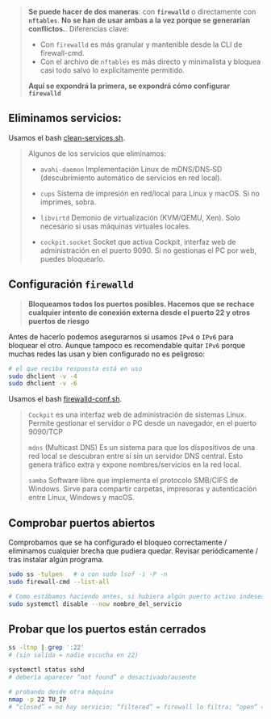 
> **Se puede hacer de dos maneras**: con **`firewalld`** o directamente con **`nftables`**. **No se han de usar ambas a la vez porque se generarían conflictos.**. Diferencias clave:
>- Con `firewalld` es más granular y mantenible desde la CLI de firewall-cmd.
>- Con el archivo de `nftables` es más directo y minimalista y bloquea casi todo salvo lo explícitamente permitido.
>
>**Aquí se expondrá la primera, se expondrá cómo configurar `firewalld`**

## Eliminamos servicios:

Usamos el bash [clean-services.sh](./clean-services.sh).

> Algunos de los servicios que eliminamos:
>
> - `avahi-daemon` Implementación Linux de mDNS/DNS‑SD (descubrimiento automático de servicios en red local).
>
> - `cups` Sistema de impresión en red/local para Linux y macOS. Si no imprimes, sobra.
>
> - `libvirtd` Demonio de virtualización (KVM/QEMU, Xen). Solo necesario si usas máquinas virtuales locales.
>
> - `cockpit.socket` Socket que activa Cockpit, interfaz web de administración en el puerto 9090. Si no gestionas el PC por web, puedes bloquearlo.

## Configuración `firewalld`

> **Bloqueamos todos los puertos posibles. Hacemos que se rechace cualquier intento de conexión externa desde el puerto 22 y otros puertos de riesgo**

Antes de hacerlo podemos asegurarnos si usamos `IPv4` o `IPv6` para bloquear el otro. Aunque tampoco es recomendable quitar `IPv6` porque muchas redes las usan y bien configurado no es peligroso:

``` bash
# el que reciba respuesta está en uso
sudo dhclient -v -4
sudo dhclient -v -6
```

Usamos el bash [firewalld-conf.sh](./firewalld-conf.sh).

> `Cockpit` es una interfaz web de administración de sistemas Linux. Permite gestionar el servidor o PC desde un navegador, en el puerto 9090/TCP
>
> `mdns` (Multicast DNS) Es un sistema para que los dispositivos de una red local se descubran entre sí sin un servidor DNS central. Esto genera tráfico extra y expone nombres/servicios en la red local.
>
> `samba` Software libre que implementa el protocolo SMB/CIFS de Windows. Sirve para compartir carpetas, impresoras y autenticación entre Linux, Windows y macOS.


## Comprobar puertos abiertos

Comprobamos que se ha configurado el bloqueo correctamente / eliminamos cualquier brecha que pudiera quedar. Revisar periódicamente / tras instalar algún programa.

``` bash
sudo ss -tulpen   # o con sudo lsof -i -P -n
sudo firewall-cmd --list-all

# Como estábamos haciendo antes, si hubiera algún puerto activo indeseado:
sudo systemctl disable --now nombre_del_servicio
```

## Probar que los puertos están cerrados

``` bash
ss -ltnp | grep ':22'
# (sin salida = nadie escucha en 22)

systemctl status sshd
# debería aparecer “not found” o desactivado/ausente

# probando desde otra máquina
nmap -p 22 TU_IP
# “closed” = no hay servicio; “filtered” = firewall lo filtra; “open” = cuidado
```